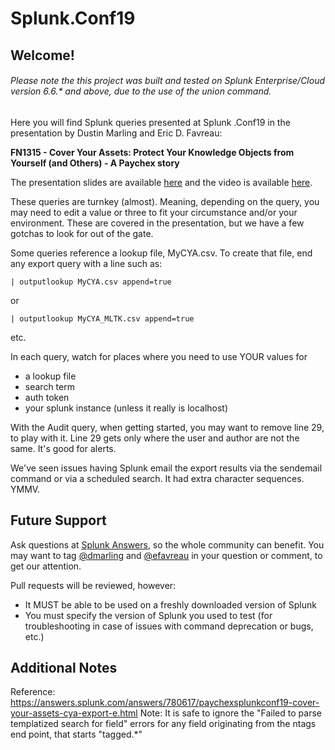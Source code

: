 # Splunk.Conf19

## Welcome!

###### Please note the this project was built and tested on Splunk Enterprise/Cloud version 6.6.* and above, due to the use of the union command.


Here you will find Splunk queries presented at Splunk .Conf19 in the presentation by Dustin Marling and Eric D. Favreau:

**FN1315 - Cover Your Assets: Protect Your Knowledge Objects from Yourself (and Others) - A Paychex story**

The presentation slides are available [here](https://conf.splunk.com/files/2019/slides/FN1315.pdf) and the video is available [here](https://conf.splunk.com/files/2019/recordings/FN1315.mp4).

These queries are turnkey (almost). Meaning, depending on the query, you may need to edit a value or three to fit your circumstance and/or your environment. These are covered in the presentation, but we have a few gotchas to look for out of the gate.

Some queries reference a lookup file, MyCYA.csv. To create that file, end any export query with a line such as:
```
| outputlookup MyCYA.csv append=true
```
or
```
| outputlookup MyCYA_MLTK.csv append=true
```
etc.

In each query, watch for places where you need to use YOUR values for
- a lookup file
- search term
- auth token
- your splunk instance (unless it really is localhost)

With the Audit query, when getting started, you may want to remove line 29, to play with it. Line 29 gets only where the user and author are not the same. It's good for alerts.

We've seen issues having Splunk email the export results via the sendemail command or via a scheduled search. It had extra character sequences. YMMV. 

## Future Support
Ask questions at [Splunk Answers](https://answers.splunk.com/), so the whole community can benefit.
You may want to tag [@dmarling](https://answers.splunk.com/users/468259/dmarling.html) and [@efavreau](https://answers.splunk.com/users/251903/efavreau.html) in your question or comment, to get our attention.

Pull requests will be reviewed, however:

- It MUST be able to be used on a freshly downloaded version of Splunk
- You must specify the version of Splunk you used to test (for troubleshooting in case of issues with command deprecation or bugs, etc.)

## Additional Notes
Reference: https://answers.splunk.com/answers/780617/paychexsplunkconf19-cover-your-assets-cya-export-e.html
Note: It is safe to ignore the "Failed to parse templatized search for field" errors for any field originating from the ntags end point, that starts "tagged.*"
